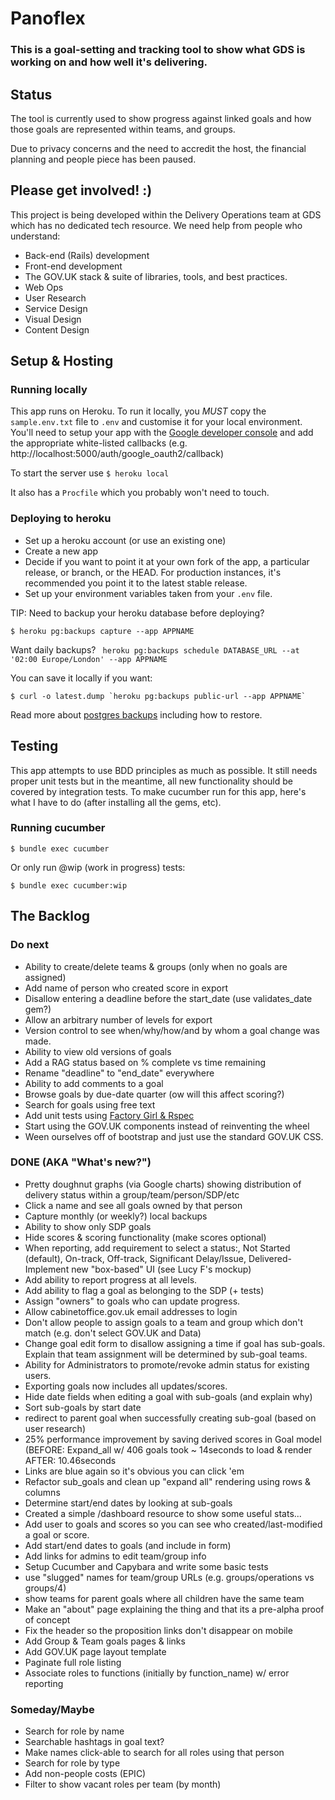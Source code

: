 # Panoflex

### This is a goal-setting and tracking tool to show what GDS is working on and how well it's delivering.

## Status

The tool is currently used to show progress against linked goals and how those goals are represented within teams, and groups.

Due to privacy concerns and the need to accredit the host, the financial planning and people piece has been paused.

## Please get involved! :)

This project is being developed within the Delivery Operations team at GDS which has no dedicated tech resource. We need help from people who understand:
- Back-end (Rails) development
- Front-end development
- The GOV.UK stack & suite of libraries, tools, and best practices.
- Web Ops
- User Research
- Service Design
- Visual Design
- Content Design


## Setup & Hosting

### Running locally
This app runs on Heroku. To run it locally, you *MUST* copy the `sample.env.txt` file to `.env` and customise it for your local environment. You'll need to setup your app with the [Google developer console](https://console.developers.google.com) and add the appropriate white-listed callbacks (e.g. http://localhost:5000/auth/google_oauth2/callback)

To start the server use
`$ heroku local`

It also has a `Procfile` which you probably won't need to touch.


### Deploying to heroku

 - Set up a heroku account (or use an existing one)
 - Create a new app
 - Decide if you want to point it at your own fork of the app, a particular release, or branch, or the HEAD. For production instances, it's recommended you point it to the latest stable release.
 - Set up your environment variables taken from your `.env` file.

 TIP: Need to backup your heroku database before deploying?

 ```
 $ heroku pg:backups capture --app APPNAME
 ```

 Want daily backups?
 ` heroku pg:backups schedule DATABASE_URL --at '02:00 Europe/London' --app APPNAME`

 You can save it locally if you want:

 ```
 $ curl -o latest.dump `heroku pg:backups public-url --app APPNAME`
 ```

  Read more about [postgres backups](https://devcenter.heroku.com/articles/heroku-postgres-backups)  including how to restore.

## Testing

This app attempts to use BDD principles as much as possible. It still needs proper unit tests but in the meantime, all new functionality should be covered by integration tests. To make cucumber run for this app, here's what I have to do (after installing all the gems, etc).

### Running cucumber
`$ bundle exec cucumber`

Or only run @wip (work in progress) tests:

`$ bundle exec cucumber:wip`


## The Backlog

### Do next
- Ability to create/delete teams & groups (only when no goals are assigned)
- Add name of person who created score in export
- Disallow entering a deadline before the start_date (use validates_date gem?)
- Allow an arbitrary number of levels for export
- Version control to see when/why/how/and by whom a goal change was made.
- Ability to view old versions of goals
- Add a RAG status based on % complete vs time remaining
- Rename "deadline" to "end_date" everywhere
- Ability to add comments to a goal
- Browse goals by due-date quarter (ow will this affect scoring?)
- Search for goals using free text
- Add unit tests using [Factory Girl & Rspec](https://semaphoreci.com/community/tutorials/setting-up-the-bdd-stack-on-a-new-rails-4-application)
- Start using the GOV.UK components instead of reinventing the wheel
- Ween ourselves off of bootstrap and just use the standard GOV.UK CSS.

### DONE (AKA "What's new?")
- Pretty doughnut graphs (via Google charts) showing distribution of delivery status within a group/team/person/SDP/etc
- Click a name and see all goals owned by that person
- Capture monthly (or weekly?) local backups
- Ability to show only SDP goals
- Hide scores & scoring functionality (make scores optional)
- When reporting, add requirement to select a status:, Not Started (default), On-track, Off-track, Significant Delay/Issue, Delivered- Implement new "box-based" UI (see Lucy F's mockup)
- Add ability to report progress at all levels.
- Add ability to flag a goal as belonging to the SDP (+ tests)
- Assign "owners" to goals who can update progress.
- Allow cabinetoffice.gov.uk email addresses to login
- Don't allow people to assign goals to a team and group which don't match (e.g. don't select GOV.UK and Data)
- Change goal edit form to disallow assigning a time if goal has sub-goals. Explain that team assignment will be determined by sub-goal teams.
- Ability for Administrators to promote/revoke admin status for existing users.
- Exporting goals now includes all updates/scores.
- Hide date fields when editing a goal with sub-goals (and explain why)
- Sort sub-goals by start date
- redirect to parent goal when successfully creating sub-goal (based on user research)
- 25% performance improvement by saving derived scores in Goal model (BEFORE: Expand_all w/ 406 goals took ~ 14seconds to load & render AFTER: 10.46seconds
- Links are blue again so it's obvious you can click 'em
- Refactor sub_goals and clean up "expand all" rendering using rows & columns
- Determine start/end dates by looking at sub-goals
- Created a simple /dashboard resource to show some useful stats...
- Add user to goals and scores so you can see who created/last-modified a goal or score.
- Add start/end dates to goals (and include in form)
- Add links for admins to edit team/group info
- Setup Cucumber and Capybara and write some basic tests
- use "slugged" names for team/group URLs (e.g. groups/operations vs groups/4)
- show teams for parent goals where all children have the same team
- Make an "about" page explaining the thing and that its a pre-alpha proof of concept
- Fix the header so the proposition links don't disappear on mobile
- Add Group & Team goals pages & links
- Add GOV.UK page layout template
- Paginate full role listing
- Associate roles to functions (initially by function_name) w/ error reporting

### Someday/Maybe
- Search for role by name
- Searchable hashtags in goal text?
- Make names click-able to search for all roles using that person
- Search for role by type
- Add non-people costs (EPIC)
- Filter to show vacant roles per team (by month)

